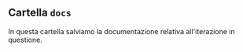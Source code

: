 ## Cartella `docs`
In questa cartella salviamo la documentazione relativa all'iterazione in questione.